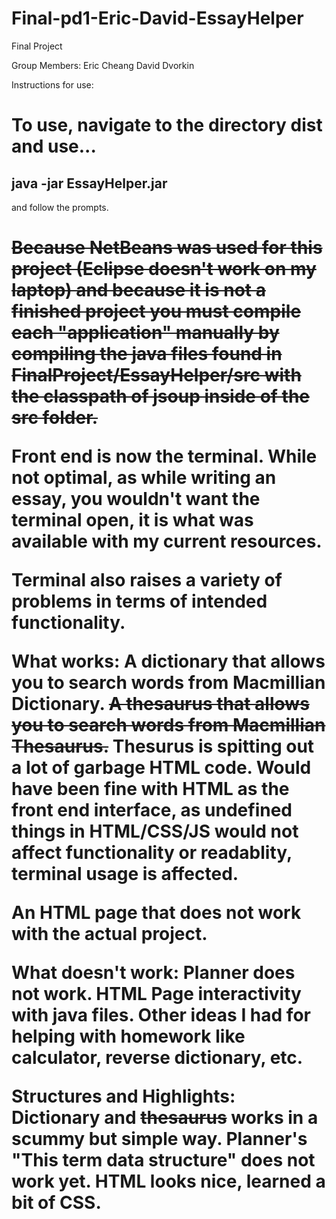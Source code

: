 Final-pd1-Eric-David-EssayHelper
================================

Final Project

Group Members:
Eric Cheang
David Dvorkin

Instructions for use:

<h1> To use, navigate to the directory dist and use...

<h2>java -jar EssayHelper.jar</h2> 

and follow the prompts.

<h1>

<del>Because NetBeans was used for this project (Eclipse doesn't work on my laptop) and because it is not a finished project you must compile each "application" manually by compiling the java files found in FinalProject/EssayHelper/src with the classpath of jsoup inside of the src folder.</del>

Front end is now the terminal. While not optimal, as while writing an essay, you wouldn't want the terminal open, it is what was available with my current resources.

Terminal also raises a variety of problems in terms of intended functionality. 

What works:
A dictionary that allows you to search words from Macmillian Dictionary.
<del>A thesaurus that allows you to search words from Macmillian Thesaurus.</del>
Thesurus is spitting out a lot of garbage HTML code. Would have been fine with HTML as the front end interface, as undefined things in HTML/CSS/JS would not affect functionality or readablity, terminal usage is affected. 

An HTML page that does not work with the actual project.

What doesn't work:
Planner does not work.
HTML Page interactivity with java files.
Other ideas I had for helping with homework like calculator, reverse dictionary, etc.

Structures and Highlights:
Dictionary and <del>thesaurus</del> works in a scummy but simple way.
Planner's "This term data structure" does not work yet.
HTML looks nice, learned a bit of CSS.

